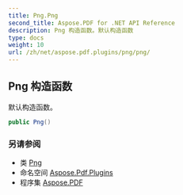 ```yaml
---
title: Png.Png
second_title: Aspose.PDF for .NET API Reference
description: Png 构造函数。默认构造函数
type: docs
weight: 10
url: /zh/net/aspose.pdf.plugins/png/png/
---
```

## Png 构造函数

默认构造函数。

```csharp
public Png()
```

### 另请参阅

* 类 [Png](../)
* 命名空间 [Aspose.Pdf.Plugins](../../../aspose.pdf.plugins/)
* 程序集 [Aspose.PDF](../../../)
